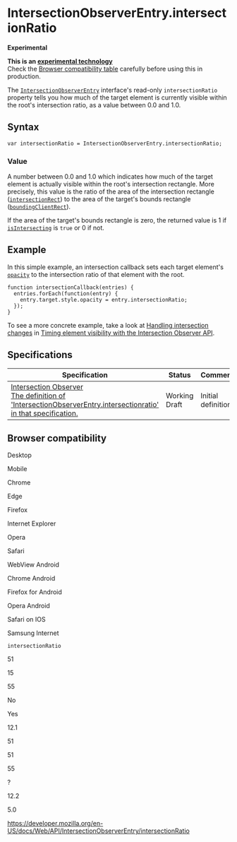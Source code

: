 IntersectionObserverEntry.intersectionRatio
===========================================

**Experimental**

**This is an [experimental technology](https://developer.mozilla.org/en-US/docs/MDN/Guidelines/Conventions_definitions#experimental)**  
Check the [Browser compatibility table](#browser_compatibility) carefully before using this in production.

The [`IntersectionObserverEntry`](../intersectionobserverentry) interface's read-only `intersectionRatio` property tells you how much of the target element is currently visible within the root's intersection ratio, as a value between 0.0 and 1.0.

Syntax
------

    var intersectionRatio = IntersectionObserverEntry.intersectionRatio;

### Value

A number between 0.0 and 1.0 which indicates how much of the target element is actually visible within the root's intersection rectangle. More precisely, this value is the ratio of the area of the intersection rectangle ([`intersectionRect`](intersectionrect)) to the area of the target's bounds rectangle ([`boundingClientRect`](boundingclientrect)).

If the area of the target's bounds rectangle is zero, the returned value is 1 if [`isIntersecting`](isintersecting) is `true` or 0 if not.

Example
-------

In this simple example, an intersection callback sets each target element's [`opacity`](https://developer.mozilla.org/en-US/docs/Web/CSS/opacity) to the intersection ratio of that element with the root.

    function intersectionCallback(entries) {
      entries.forEach(function(entry) {
        entry.target.style.opacity = entry.intersectionRatio;
      });
    }

To see a more concrete example, take a look at [Handling intersection changes](../intersection_observer_api/timing_element_visibility#handling_intersection_changes) in [Timing element visibility with the Intersection Observer API](../intersection_observer_api/timing_element_visibility).

Specifications
--------------

<table><thead><tr class="header"><th>Specification</th><th>Status</th><th>Comment</th></tr></thead><tbody><tr class="odd"><td><a href="https://w3c.github.io/IntersectionObserver/#dom-intersectionobserverentry-intersectionratio">Intersection Observer<br />
<span class="small">The definition of 'IntersectionObserverEntry.intersectionratio' in that specification.</span></a></td><td><span class="spec-wd">Working Draft</span></td><td>Initial definition</td></tr></tbody></table>

Browser compatibility
---------------------

Desktop

Mobile

Chrome

Edge

Firefox

Internet Explorer

Opera

Safari

WebView Android

Chrome Android

Firefox for Android

Opera Android

Safari on IOS

Samsung Internet

`intersectionRatio`

51

15

55

No

Yes

12.1

51

51

55

?

12.2

5.0

<a href="https://developer.mozilla.org/en-US/docs/Web/API/IntersectionObserverEntry/intersectionRatio" class="_attribution-link">https://developer.mozilla.org/en-US/docs/Web/API/IntersectionObserverEntry/intersectionRatio</a>
